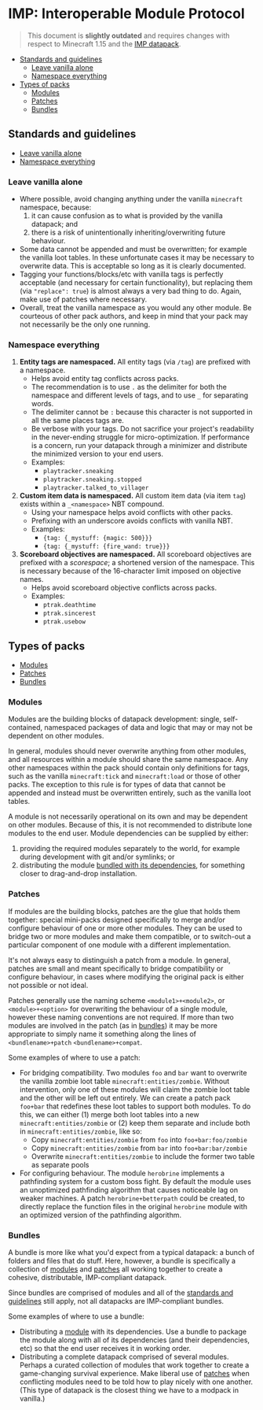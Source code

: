 # IMP: Interoperable Module Protocol

> This document is **slightly outdated** and requires changes with respect to Minecraft 1.15 and the [IMP datapack](https://github.com/Arcensoth/imp-datapack).

- [Standards and guidelines](#standards-and-guidelines)
  - [Leave vanilla alone](#leave-vanilla-alone)
  - [Namespace everything](#namespace-everything)
- [Types of packs](#types-of-packs)
  - [Modules](#modules)
  - [Patches](#patches)
  - [Bundles](#bundles)

## Standards and guidelines

- [Leave vanilla alone](#leave-vanilla-alone)
- [Namespace everything](#namespace-everything)

### Leave vanilla alone

- Where possible, avoid changing anything under the vanilla `minecraft` namespace, because:
  1. it can cause confusion as to what is provided by the vanilla datapack; and
  2. there is a risk of unintentionally inheriting/overwriting future behaviour.
- Some data cannot be appended and must be overwritten; for example the vanilla loot tables. In these unfortunate cases it may be necessary to overwrite data. This is acceptable so long as it is clearly documented.
- Tagging your functions/blocks/etc with vanilla tags is perfectly acceptable (and necessary for certain functionality), but replacing them (via `"replace": true`) is almost always a very bad thing to do. Again, make use of patches where necessary.
- Overall, treat the vanilla namespace as you would any other module. Be courteous of other pack authors, and keep in mind that your pack may not necessarily be the only one running.

### Namespace everything

1. **Entity tags are namespaced.** All entity tags (via `/tag`) are prefixed with a namespace.
   - Helps avoid entity tag conflicts across packs.
   - The recommendation is to use `.` as the delimiter for both the namespace and different levels of tags, and to use `_` for separating words.
   - The delimiter cannot be `:` because this character is not supported in all the same places tags are.
   - Be verbose with your tags. Do not sacrifice your project's readability in the never-ending struggle for micro-optimization. If performance is a concern, run your datapack through a minimizer and distribute the minimized version to your end users.
   - Examples:
     - `playtracker.sneaking`
     - `playtracker.sneaking.stopped`
     - `playtracker.talked_to_villager`
2. **Custom item data is namespaced.** All custom item data (via item `tag`) exists within a `_<namespace>` NBT compound.
   - Using your namespace helps avoid conflicts with other packs.
   - Prefixing with an underscore avoids conflicts with vanilla NBT.
   - Examples:
     - `{tag: {_mystuff: {magic: 500}}}`
     - `{tag: {_mystuff: {fire_wand: true}}}`
3. **Scoreboard objectives are namespaced.** All scoreboard objectives are prefixed with a _scorespace_; a shortened version of the namespace. This is necessary because of the 16-character limit imposed on objective names.
   - Helps avoid scoreboard objective conflicts across packs.
   - Examples:
     - `ptrak.deathtime`
     - `ptrak.sincerest`
     - `ptrak.usebow`

## Types of packs

- [Modules](#modules)
- [Patches](#patches)
- [Bundles](#bundles)

### Modules

Modules are the building blocks of datapack development: single, self-contained, namespaced packages of data and logic that may or may not be dependent on other modules.

In general, modules should never overwrite anything from other modules, and all resources within a module should share the same namespace. Any other namespaces within the pack should contain only definitions for tags, such as the vanilla `minecraft:tick` and `minecraft:load` or those of other packs. The exception to this rule is for types of data that cannot be appended and instead must be overwritten entirely, such as the vanilla loot tables.

A module is not necessarily operational on its own and may be dependent on other modules. Because of this, it is not recommended to distribute lone modules to the end user. Module dependencies can be supplied by either:

1. providing the required modules separately to the world, for example during development with git and/or symlinks; or
2. distributing the module [bundled with its dependencies](#bundles), for something closer to drag-and-drop installation.

### Patches

If modules are the building blocks, patches are the glue that holds them together: special mini-packs designed specifically to merge and/or configure behaviour of one or more other modules. They can be used to bridge two or more modules and make them compatible, or to switch-out a particular component of one module with a different implementation.

It's not always easy to distinguish a patch from a module. In general, patches are small and meant specifically to bridge compatibility or configure behaviour, in cases where modifying the original pack is either not possible or not ideal.

Patches generally use the naming scheme `<module1>+<module2>`, or `<module>+<option>` for overwriting the behaviour of a single module, however these naming conventions are not required. If more than two modules are involved in the patch (as in [bundles](#bundles)) it may be more appropriate to simply name it something along the lines of `<bundlename>+patch` `<bundlename>+compat`.

Some examples of where to use a patch:

- For bridging compatibility. Two modules `foo` and `bar` want to overwrite the vanilla zombie loot table `minecraft:entities/zombie`. Without intervention, only one of these modules will claim the zombie loot table and the other will be left out entirely. We can create a patch pack `foo+bar` that redefines these loot tables to support both modules. To do this, we can either (1) merge both loot tables into a new `minecraft:entities/zombie` or (2) keep them separate and include both in `minecraft:entities/zombie`, like so:
  - Copy `minecraft:entities/zombie` from `foo` into `foo+bar:foo/zombie`
  - Copy `minecraft:entities/zombie` from `bar` into `foo+bar:bar/zombie`
  - Overwrite `minecraft:entities/zombie` to include the former two table as separate pools
- For configuring behaviour. The module `herobrine` implements a pathfinding system for a custom boss fight. By default the module uses an unoptimized pathfinding algorithm that causes noticeable lag on weaker machines. A patch `herobrine+betterpath` could be created, to directly replace the function files in the original `herobrine` module with an optimized version of the pathfinding algorithm.

### Bundles

A bundle is more like what you'd expect from a typical datapack: a bunch of folders and files that do stuff. Here, however, a bundle is specifically a collection of [modules](#modules) and [patches](#patches) all working together to create a cohesive, distributable, IMP-compliant datapack.

Since bundles are comprised of modules and all of the [standards and guidelines](#standards-and-guidelines) still apply, not all datapacks are IMP-compliant bundles.

Some examples of where to use a bundle:

- Distributing a [module](#modules) with its dependencies. Use a bundle to package the module along with all of its dependencies (and their dependencies, etc) so that the end user receives it in working order.
- Distributing a complete datapack comprised of several modules. Perhaps a curated collection of modules that work together to create a game-changing survival experience. Make liberal use of [patches](patches) when conflicting modules need to be told how to play nicely with one another. (This type of datapack is the closest thing we have to a modpack in vanilla.)
